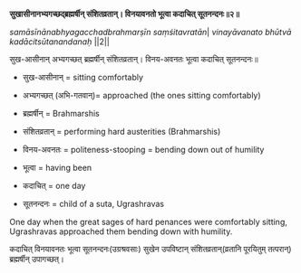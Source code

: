 
**सुखासीनानभ्यगच्छद्ब्रह्मर्षीन् संशितव्रतान्। विनयावनतो भूत्वा कदाचित् सूतनन्दनः॥२॥**  

_samāsīnānabhyagacchadbrahmarṣīn saṃśitavratān_| _vinayāvanato bhūtvā kadācitsūtanandanaḥ_ ||2||  

सुख-आसीनान् अभ्यगच्छत् ब्रह्मर्षीन् संशितव्रतान्। विनय-अवनतः भूत्वा कदाचित् सूतनन्दनः॥

-   सुख-आसीनान् = sitting comfortably  
    
-   अभ्यगच्छत् (अभि-गतवान्)= approached (the ones sitting comfortably)  
    
-   ब्रह्मर्षीन् = Brahmarshis  
    
-   संशितव्रतान् = performing hard austerities (Brahmarshis)  
    
-   विनय-अवनतः = politeness-stooping = bending down out of humility  
    
-   भूत्वा = having been  
    
-   कदाचित् = one day  
    
-   सूतनन्दनः = child of a suta, Ugrashravas  

One day when the great sages of hard penances were comfortably sitting, Ugrashravas approached them bending down with humility.

कदाचित् विनयावनतः भूत्वा सूतनन्दनः(उग्रश्रवसाः) सुखेन उपविष्टान् संशितव्रतान्(व्रतानि पूरयितुम् तत्परान्) ब्रह्मर्षीन् उपागच्छत्।
